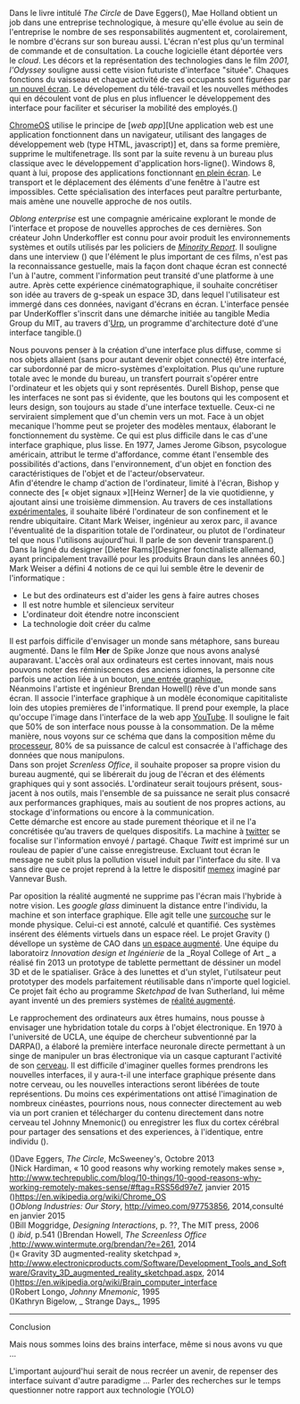 Dans le livre intitulé _The Circle_ de Dave Eggers(\), Mae Holland obtient un job dans une entreprise technologique, à mesure qu'elle évolue au sein de l'entreprise le nombre de ses responsabilités augmentent et, corolairement, le nombre d'écrans sur son bureau aussi.
L'écran n'est plus qu'un terminal de commande et de consultation. La couche logicielle étant déportée vers le _cloud_. Les décors et la représentation des technologies dans le film _2001, l'Odyssey_ souligne aussi cette vision futuriste d'interface "située". Chaques fonctions du vaisseau et chaque activité de ces occupants sont figurées par [un nouvel écran](img/2001odyss). Le dévelopement du télé-travail et les nouvelles méthodes qui en découlent vont de plus en plus influencer le développement des interface pour faciliter et sécuriser la mobilité des employés.(\)

[ChromeOS](img/chromeos) utilise le principe de [_web app_][Une application web est une application fonctionnent dans un navigateur, utilisant des langages de développement web (type HTML, javascript)] et, dans sa forme première, supprime le multifenetrage. Ils sont par la suite revenu à un bureau plus classique avec le développement d'application hors-ligne(\). Windows 8, quant à lui, propose des applications fonctionnant [en plein écran](img/windows8). Le transport et le déplacement des éléments d'une fenêtre à l'autre est impossibles. Cette spécialisation des interfaces peut paraître perturbante, mais amène une nouvelle approche de nos outils.  
  
_Oblong enterprise_ est une compagnie américaine explorant le monde de l'interface et propose de nouvelles approches de ces dernières. 
Son créateur John Underkoffler est connu pour avoir produit les environnements systèmes et outils utilisés par les policiers de [_Minority Report_](img/minority). Il souligne dans une interview (\) que l'élément le plus important de ces films, n'est pas la reconnaissance gestuelle, mais la façon dont chaque écran est connecté l'un à l'autre, comment l'information peut transité d'une platforme à une autre. Après cette expérience cinématographique, il souhaite concrétiser son idée au travers de g-speak un espace 3D, dans lequel l'utilisateur est immergé dans ces données, navigant d'écrans en écran.
L'interface pensée par UnderKoffler s'inscrit dans une démarche initiée au tangible Media Group du MIT, au travers d'[Urp](img/urp), un programme d'architecture doté d'une interface tangible.(\)    

Nous pouvons penser à la création d'une interface plus diffuse, comme si nos objets allaient (sans pour autant devenir objet connecté) être interfacé, car subordonné par de micro-systèmes d'exploitation. Plus qu'une rupture totale avec le monde du bureau, un transfert pourrait s'opérer entre l'ordinateur et les objets qui y sont représentés. Durell Bishop, pense que les interfaces ne sont pas si évidente, que les boutons qui les composent et leurs design, son toujours au stade d'une interface textuelle. Ceux-ci ne serviraient simplement que d'un chemin vers un mot. Face à un objet mecanique l'homme peut se projeter des modèles mentaux, élaborant le fonctionnement du système. Ce qui est plus difficile dans le cas d'une interface graphique, plus lisse. En 1977, James Jerome Gibson, psycologue américain, attribut le terme d'affordance, comme étant l'ensemble des possibilités d'actions, dans l'environnement, d'un objet en fonction des caractéristiques de l'objet et de l'acteur/observateur.   
Afin d'étendre le champ d'action de l'ordinateur, limité à l'écran, Bishop y connecte des [« objet signaux »][Heinz Werner] de la vie quotidienne, y ajoutant ainsi une troisième dimmension. Au travers de ces installations [expérimentales](img/durell), il souhaite libéré l'ordinateur de son confinement et le rendre ubiquitaire. Citant Mark Weiser, ingénieur au xerox parc, il avance l'éventualité de la disparition totale de l'ordinateur, ou plutot de l'ordinateur tel que nous l'utilisons aujourd'hui. Il parle de son devenir  transparent.(\)
Dans la ligné du designer [Dieter Rams][Designer fonctinaliste allemand, ayant principalement travaillé pour les produits Braun dans les années 60.] Mark Weiser a défini 4 notions de ce qui lui semble être le devenir de l'informatique : 

* Le but des ordinateurs est d'aider les gens à faire autres choses
* Il est notre humble et silencieux serviteur
* L'ordinateur doit étendre notre inconscient
* La technologie doit créer du calme

Il est parfois difficile d'envisager un monde sans métaphore, sans bureau augmenté. Dans le film __Her__ de Spike Jonze que nous avons analysé auparavant. L'accès oral aux ordinateurs est certes innovant, mais nous pouvons noter des réminiscences des anciens idiomes, la personne cite parfois une action liée à un bouton, [une entrée graphique.](img/herlettre)   
Néanmoins l'artiste et ingénieur Brendan Howell(\) rêve d'un monde sans écran. Il associe l'interface graphique à un modèle économique capititaliste loin des utopies premières de l'informatique. Il prend pour exemple, la place qu'occupe l'image dans l'interface de la web app [YouTube](img/brendan1). Il souligne le fait que 50% de son interface nous pousse à la consommation. De la même manière, nous voyons sur ce schéma que dans la composition même du [processeur](img/brendan2), 80% de sa puissance de calcul est consacrée à l'affichage des données que nous manipulons.  
Dans son projet _Screnless Office_, il souhaite proposer sa propre vision du bureau augmenté, qui se libérerait du joug de l'écran et des éléments graphiques qui y sont associés. L'ordinateur serait toujours présent, sous-jacent à nos outils, mais l'ensemble de sa puissance ne serait plus consacré aux performances graphiques, mais au soutient de nos propres actions, au stockage d'informations ou encore à la communication.   
Cette démarche est encore au stade purement théorique et il ne l'a concrétisée qu’au travers de quelques dispositifs. La machine à [twitter](img/brendan3) se focalise sur l'information envoyé / partagé. Chaque _Twitt_ est imprimé sur un rouleau de papier d'une caisse enregistreuse. Excluant tout écran le message ne subit plus la pollution visuel  induit par l'interface du site. Il va sans dire que ce projet reprend à la lettre le dispositif [memex](img/brendan4) imaginé par Vannevar Bush. 

Par oposition la réalité augmenté ne supprime pas l'écran mais l'hybride à notre vision. Les _google glass_ diminuent la distance entre l'individu, la machine et son interface graphique. Elle agit telle une [surcouche](img/glass4) sur le monde physique. Celui-ci est annoté, calculé et quantifié. Ces systèmes insérent des éléments virtuels dans un espace réel. 
Le projet Gravity (\) dévellope un système de CAO dans [un espace augmenté](img/gravity). Une équipe du laboratoirz _Innovation design et Ingénierie_ de la _Royal College of Art _ a réalisé fin 2013 un prototype de tablette permettant de déssiner un model 3D et de le spatialiser. Grâce à des lunettes et d'un stylet, l'utilsateur peut prototyper des models parfaitement réutilisable dans n'importe quel logiciel. Ce projet fait écho au programme _Sketchpad_ de Ivan Sutherland, lui même ayant inventé un des premiers systèmes de [réalité augmenté]().

Le rapprochement des ordinateurs aux êtres humains, nous pousse à envisager une hybridation totale du corps à l'objet électronique. 
En 1970 à l'université de UCLA, une équipe de chercheur subventionné par la DARPA(\), a élaboré la première interface neuronale directe permettant à un singe de manipuler un bras électronique via un casque capturant l'activité de son [cerveau](). Il est difficile d'imaginer quelles formes prendrons les nouvelles interfaces, il y aura-t-il une interface graphique présente dans notre cerveau, ou les nouvelles interactions seront libérées de toute représentions. Du moins ces expérimentations ont attisé l'imagination de nombreux cinéastes, pourrions nous, nous connecter directement au web via un port cranien et télécharger du contenu directement dans notre cerveau tel Johnny Mnemonic(\) ou enregistrer les flux du cortex cérébral pour partager des sensations et des experiences, à l'identique, entre individu (\). 


(\)Dave Eggers, _The Circle_, McSweeney's, Octobre 2013  
(\)Nick Hardiman, « 10 good reasons why working remotely makes sense », <http://www.techrepublic.com/blog/10-things/10-good-reasons-why-working-remotely-makes-sense/#ftag=RSS56d97e7>, janvier 2015  
(\)<https://en.wikipedia.org/wiki/Chrome_OS>  
(\)_Oblong Industries: Our Story_, <http://vimeo.com/97753856>, 2014,consulté en janvier 2015  
(\)Bill Moggridge, _Designing Interactions_, p. ??, The MIT press, 2006  
(\) _ibid_, p.541
(\)Brendan Howell, _The Screenless Office_ ,<http://www.wintermute.org/brendan/?e=261>, 2014  
(\)« Gravity 3D augmented-reality sketchpad », <http://www.electronicproducts.com/Software/Development_Tools_and_Software/Gravity_3D_augmented_reality_sketchpad.aspx>, 2014   
(\)<https://en.wikipedia.org/wiki/Brain_computer_interface>  
(\)Robert Longo, _Johnny Mnemonic_, 1995  
(\)Kathryn Bigelow, _ Strange Days_, 1995

----------

Conclusion 
 
Mais nous sommes loins des brains interface, 
même si nous avons vu que ...

L'important aujourd'hui serait de nous recréer un avenir, de repenser des interface suivant d'autre paradigme ... 
Parler des recherches sur le temps 
questionner notre rapport aux technologie (YOLO)